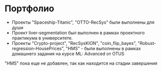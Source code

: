 # Портфолио
- Проекты "Spaceship-Titanic", "OTTO-RecSys" были выполнены для души
- Проект liver-segmentation был выполнен в рамках проектного практикума в университете.
- Проекты "Crypto-project", "RecSysKION", "coin_flip_bayes", "Robust-regression-HousePrices", "HMS" - были выполнены в рамках домашнего задания на курсе ML: Advanced от OTUS
  
"HMS" пока еще не добавлен, так как находится на стадии завершения

